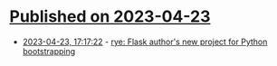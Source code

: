 # [Published on 2023-04-23](index.md)

* [2023-04-23, 17:17:22](https://lobste.rs/s/oeqh86/rye_flask_author_s_new_project_for_python) - [rye: Flask author's new project for Python bootstrapping](https://github.com/mitsuhiko/rye)
